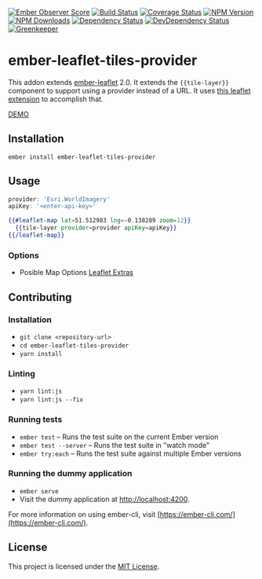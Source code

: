 [![Ember Observer Score](http://emberobserver.com/badges/ember-leaflet-tiles-provider.svg)](http://emberobserver.com/addons/ember-leaflet-tiles-provider)
[![Build Status](https://travis-ci.org/devotox/ember-leaflet-tiles-provider.svg)](http://travis-ci.org/devotox/ember-leaflet-tiles-provider)
[![Coverage Status](https://codecov.io/gh/devotox/ember-leaflet-tiles-provider/branch/master/graph/badge.svg)](https://codecov.io/gh/devotox/ember-leaflet-tiles-provider)
[![NPM Version](https://badge.fury.io/js/ember-leaflet-tiles-provider.svg)](http://badge.fury.io/js/ember-leaflet-tiles-provider)
[![NPM Downloads](https://img.shields.io/npm/dm/ember-leaflet-tiles-provider.svg)](https://www.npmjs.org/package/ember-leaflet-tiles-provider)
[![Dependency Status](https://david-dm.org/poetic/ember-leaflet-tiles-provider.svg)](https://david-dm.org/poetic/ember-leaflet-tiles-provider)
[![DevDependency Status](https://david-dm.org/poetic/ember-leaflet-tiles-provider/dev-status.svg)](https://david-dm.org/poetic/ember-leaflet-tiles-provider#info=devDependencies)
[![Greenkeeper](https://badges.greenkeeper.io/devotox/ember-leaflet-tiles-provider.svg)](https://greenkeeper.io/)

ember-leaflet-tiles-provider
==============================================================================

This addon extends [ember-leaflet](http://www.ember-leaflet.com/) 2.0. It extends the `{{tile-layer}}` component to support using a provider instead of a URL.
It uses [this leaflet extension](https://github.com/leaflet-extras/leaflet-providers) to accomplish that.

[DEMO](http://devotox.github.io/ember-leaflet-tiles-provider)

Installation
------------------------------------------------------------------------------

```
ember install ember-leaflet-tiles-provider
```


Usage
------------------------------------------------------------------------------

```javascript
provider: 'Esri.WorldImagery'
apiKey: '<enter-api-key>'
````

```hbs
{{#leaflet-map lat=51.512983 lng=-0.138289 zoom=12}}
  {{tile-layer provider=provider apiKey=apiKey}}
{{/leaflet-map}}
```

### Options
* Posible Map Options [Leaflet Extras](http://leaflet-extras.github.io/leaflet-providers/preview/index.html)

Contributing
------------------------------------------------------------------------------

### Installation

* `git clone <repository-url>`
* `cd ember-leaflet-tiles-provider`
* `yarn install`

### Linting

* `yarn lint:js`
* `yarn lint:js --fix`

### Running tests

* `ember test` – Runs the test suite on the current Ember version
* `ember test --server` – Runs the test suite in "watch mode"
* `ember try:each` – Runs the test suite against multiple Ember versions

### Running the dummy application

* `ember serve`
* Visit the dummy application at [http://localhost:4200](http://localhost:4200).

For more information on using ember-cli, visit [https://ember-cli.com/](https://ember-cli.com/).

License
------------------------------------------------------------------------------

This project is licensed under the [MIT License](LICENSE.md).
